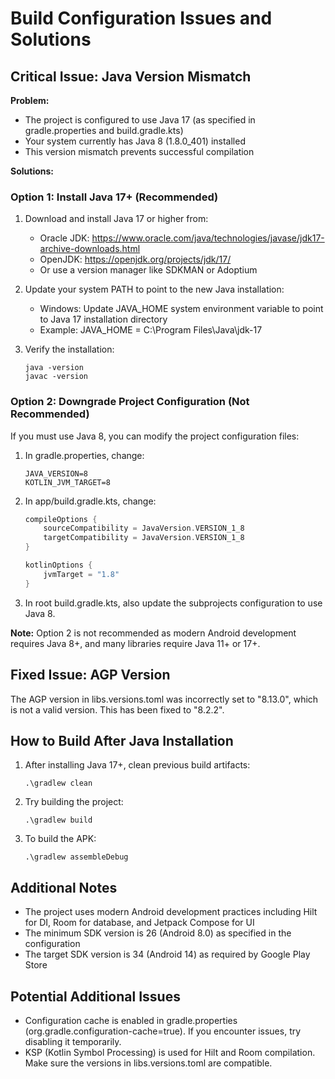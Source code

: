 # Build Configuration Issues and Solutions

## Critical Issue: Java Version Mismatch

**Problem:** 
- The project is configured to use Java 17 (as specified in gradle.properties and build.gradle.kts)
- Your system currently has Java 8 (1.8.0_401) installed
- This version mismatch prevents successful compilation

**Solutions:**

### Option 1: Install Java 17+ (Recommended)
1. Download and install Java 17 or higher from:
   - Oracle JDK: https://www.oracle.com/java/technologies/javase/jdk17-archive-downloads.html
   - OpenJDK: https://openjdk.org/projects/jdk/17/
   - Or use a version manager like SDKMAN or Adoptium

2. Update your system PATH to point to the new Java installation:
   - Windows: Update JAVA_HOME system environment variable to point to Java 17 installation directory
   - Example: JAVA_HOME = C:\Program Files\Java\jdk-17

3. Verify the installation:
   ```
   java -version
   javac -version
   ```

### Option 2: Downgrade Project Configuration (Not Recommended)
If you must use Java 8, you can modify the project configuration files:

1. In gradle.properties, change:
   ```
   JAVA_VERSION=8
   KOTLIN_JVM_TARGET=8
   ```

2. In app/build.gradle.kts, change:
   ```kotlin
   compileOptions {
       sourceCompatibility = JavaVersion.VERSION_1_8
       targetCompatibility = JavaVersion.VERSION_1_8
   }
   
   kotlinOptions {
       jvmTarget = "1.8"
   }
   ```

3. In root build.gradle.kts, also update the subprojects configuration to use Java 8.

**Note:** Option 2 is not recommended as modern Android development requires Java 8+, and many libraries require Java 11+ or 17+.

## Fixed Issue: AGP Version

The AGP version in libs.versions.toml was incorrectly set to "8.13.0", which is not a valid version. This has been fixed to "8.2.2".

## How to Build After Java Installation

1. After installing Java 17+, clean previous build artifacts:
   ```
   .\gradlew clean
   ```

2. Try building the project:
   ```
   .\gradlew build
   ```

3. To build the APK:
   ```
   .\gradlew assembleDebug
   ```

## Additional Notes

- The project uses modern Android development practices including Hilt for DI, Room for database, and Jetpack Compose for UI
- The minimum SDK version is 26 (Android 8.0) as specified in the configuration
- The target SDK version is 34 (Android 14) as required by Google Play Store

## Potential Additional Issues

- Configuration cache is enabled in gradle.properties (org.gradle.configuration-cache=true). If you encounter issues, try disabling it temporarily.
- KSP (Kotlin Symbol Processing) is used for Hilt and Room compilation. Make sure the versions in libs.versions.toml are compatible.
